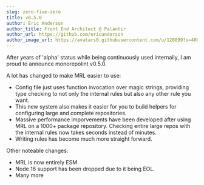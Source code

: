 ```yaml
---
slug: zero-five-zero
title: v0.5.0
author: Eric Anderson
author_title: Front End Architect @ Palantir
author_url: https://github.com/ericanderson
author_image_url: https://avatars0.githubusercontent.com/u/120899?s=400&v=4
---
```


After years of 'alpha' status while being continuously used internally, I am proud to 
announce monorepolint v0.5.0.

A lot has changed to make MRL easier to use:

* Config file just uses function invocation over magic strings, providing type checking to not only the internal rules but also any other rule you want.
* This new system also makes it easier for you to build helpers for configuring large and  complete repositories.
* Massive performance imporvements have been developed after using MRL on a 1000+ package repository. Checking entire large repos with the internal rules now takes seconds instead of minutes.
* Writing rules has become much more straight forward.

Other noteable changes:

* MRL is now entirely ESM. 
* Node 16 support has been dropped due to it being EOL.
* Many more